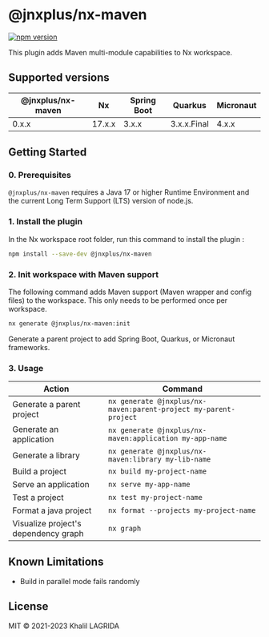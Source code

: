 # @jnxplus/nx-maven

[![npm version](https://badge.fury.io/js/@jnxplus%2Fnx-maven.svg)](https://badge.fury.io/js/@jnxplus%2Fnx-maven)

This plugin adds Maven multi-module capabilities to Nx workspace.

## Supported versions

| @jnxplus/nx-maven | Nx     | Spring Boot | Quarkus     | Micronaut |
| ----------------- | ------ | ----------- | ----------- | --------- |
| 0.x.x             | 17.x.x | 3.x.x       | 3.x.x.Final | 4.x.x     |

## Getting Started

### 0. Prerequisites

`@jnxplus/nx-maven` requires a Java 17 or higher Runtime Environment and the current Long Term Support (LTS) version of node.js.

### 1. Install the plugin

In the Nx workspace root folder, run this command to install the plugin :

```bash
npm install --save-dev @jnxplus/nx-maven
```

### 2. Init workspace with Maven support

The following command adds Maven support (Maven wrapper and config files) to the workspace. This only needs to be performed once per workspace.

```bash
nx generate @jnxplus/nx-maven:init
```

Generate a parent project to add Spring Boot, Quarkus, or Micronaut frameworks.

### 3. Usage

| Action                               | Command                                                          |
| ------------------------------------ | ---------------------------------------------------------------- |
| Generate a parent project            | `nx generate @jnxplus/nx-maven:parent-project my-parent-project` |
| Generate an application              | `nx generate @jnxplus/nx-maven:application my-app-name`          |
| Generate a library                   | `nx generate @jnxplus/nx-maven:library my-lib-name`              |
| Build a project                      | `nx build my-project-name`                                       |
| Serve an application                 | `nx serve my-app-name`                                           |
| Test a project                       | `nx test my-project-name`                                        |
| Format a java project                | `nx format --projects my-project-name`                           |
| Visualize project's dependency graph | `nx graph`                                                       |

## Known Limitations

- Build in parallel mode fails randomly

## License

MIT © 2021-2023 Khalil LAGRIDA
